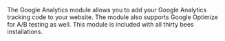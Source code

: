 The Google Analytics module allows you to add your Google Analytics tracking code to your website. The module also supports Google Optimize for A/B testing as well. This module is included with all thirty bees installations.